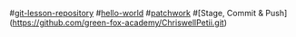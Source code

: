 #[git-lesson-repository](https://github.com/ChriswellPetii/git-lesson-repository.git)
#[hello-world](https://github.com/ChriswellPetii/hello-world.git)
#[patchwork](https://github.com/ChriswellPetii/patchwork.git)
#[Stage, Commit & Push] (https://github.com/green-fox-academy/ChriswellPetii.git)